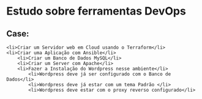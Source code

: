 # Estudo sobre ferramentas DevOps

## Case:
    <li>Criar um Servidor web em Cloud usando o Terraform</li>
    <li>Criar uma Aplicação com Ansible</li>
        <li>Criar um Banco de Dados MySQL</li>
        <li>Criar um Server com Apache</li>
        <li>Fazer a Instalação do Wordpress nesse ambiente</li>
            <li>Wordpress deve já ser configurado com o Banco de Dados</li>
            <li>Wordpress deve já estar com um tema Padrão </li>
            <li>Wordpress deve estar com o proxy reverso configurado</li>
            